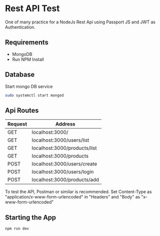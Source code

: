# Rest API Test

One of many practice for a NodeJs Rest Api using Passport JS and JWT as Authentication.

## Requirements

* MongoDB
* Run NPM Install


## Database 

Start mongo DB service

```sh
sudo systemctl start mongod
```

## Api Routes

| Request | Address |
| ------ | ------ |
| GET | localhost:3000/ |
| GET | localhost:3000/users/list |
| GET | localhost:3000/products/list|
| GET | localhost:3000/products|
| POST | localhost:3000/users/create|
| POST | localhost:3000/users/login |
| POST | localhost:3000/products/add|


To test the API, Postman or similar is recommended. Set Content-Type as "application/x-www-form-urlencoded" in "Headers" and "Body" as "x-www-form-urlencoded"

## Starting the App
```sh
npm run dev
```